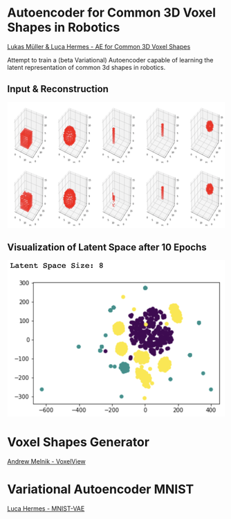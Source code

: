 # Autoencoder for Common 3D Voxel Shapes in Robotics
[Lukas Müller & Luca Hermes - AE for Common 3D Voxel Shapes](https://github.com/lksmllr/beta-vae-3D-shapes/blob/master/ae.ipynb)

Attempt to train a (beta Variational) Autoencoder capable of learning the latent representation of common 3d shapes in robotics.

## Input & Reconstruction

![alt text][image01]

## Visualization of Latent Space after 10 Epochs

![alt text][image02]

[image01]: https://github.com/lksmllr/beta-vae-3D-shapes/blob/master/images/test04.png "Cube Sphere Pen Results"
[image02]: https://github.com/lksmllr/beta-vae-3D-shapes/blob/master/images/latent_space_size_8.png "Latent Space"

# Voxel Shapes Generator
[Andrew Melnik - VoxelView](https://github.com/ndrwmlnk/VoxelView)

# Variational Autoencoder MNIST
[Luca Hermes - MNIST-VAE](https://github.com/LucaHermes/MNIST-VAE/blob/master/MNIST_VAE.ipynb)
